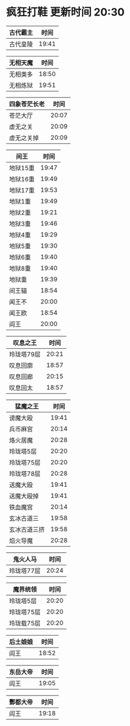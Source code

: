 # 疯狂打鞋 更新时间 20:30

| 古代霸主   | 时间    |
|--------|-------|
| 古代皇陵 | 19:41 |

| 无相天魔   | 时间    |
|--------|-------|
| 无相类多 | 18:50 |
| 无相炼狱 | 19:51 |

| 四象苍茫长老   | 时间    |
|--------|-------|
| 苍茫大厅 | 20:07 |
| 虚无之关 | 20:09 |
| 虚无之关掉 | 20:09 |

| 间王   | 时间    |
|--------|-------|
| 地狱15重 | 19:47 |
| 地狱16重 | 19:49 |
| 地狱17重 | 19:53 |
| 地狱1重 | 19:49 |
| 地狱2重 | 19:21 |
| 地狱3重 | 19:46 |
| 地狱4重 | 19:29 |
| 地狱5重 | 19:30 |
| 地狱6重 | 19:40 |
| 地狱8重 | 19:40 |
| 地狱重 | 19:39 |
| 间王辐 | 18:54 |
| 闻王不 | 20:00 |
| 闻王欧 | 18:54 |
| 阎王 | 20:00 |

| 叹息之王   | 时间    |
|--------|-------|
| 玲珑塔79层 | 20:21 |
| 叹息回廓 | 18:57 |
| 叹息回廊 | 20:15 |
| 叹息回太 | 18:57 |

| 猛魔之王   | 时间    |
|--------|-------|
| 谤魔大殴 | 19:41 |
| 兵币麻宫 | 20:14 |
| 烙火居魔 | 20:28 |
| 玲珑塔5层 | 20:20 |
| 玲珑塔75层 | 20:20 |
| 玲珑塔78层 | 20:28 |
| 送魔大殴 | 19:41 |
| 送魔大殴掉 | 19:41 |
| 铁血魔宫 | 20:14 |
| 玄冰古道三 | 19:58 |
| 玄冰古道三挤 | 19:58 |
| 焰火导魔 | 20:28 |

| 鬼火人马   | 时间    |
|--------|-------|
| 玲珑塔77层 | 20:24 |

| 魔界统领   | 时间    |
|--------|-------|
| 玲珑塔5层 | 20:20 |
| 玲珑塔75层 | 20:20 |
| 玲珑载75层 | 20:20 |

| 后土娘娘   | 时间    |
|--------|-------|
| 阎王 | 18:52 |

| 东岳大帝   | 时间    |
|--------|-------|
| 阎王 | 19:05 |

| 酆都大帝   | 时间    |
|--------|-------|
| 阎王 | 19:18 |